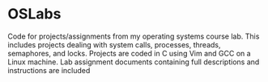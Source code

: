 # OSLabs
Code for projects/assignments from my operating systems course lab. This includes projects dealing with system calls, processes, threads, semaphores, and locks.
Projects are coded in C using Vim and GCC on a Linux machine.
Lab assignment documents containing full descriptions and instructions are included
